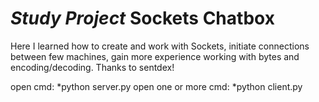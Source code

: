 # *Study Project* Sockets Chatbox

Here I learned how to create and work with Sockets, initiate connections between few machines, gain more experience working with bytes and encoding/decoding.
Thanks to sentdex!

open cmd:
  *python server.py
open one or more cmd:
  *python client.py
